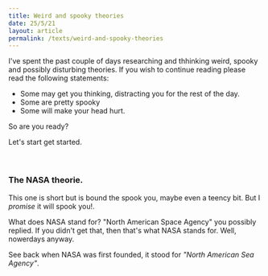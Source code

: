 ```yaml
---
title: Weird and spooky theories
date: 25/5/21
layout: article
permalink: /texts/weird-and-spooky-theories
---
```

I've spent the past couple of days researching and thhinking weird, spooky and possibly disturbing theories. If you wish to continue reading please read the following statements:
- Some may get you thinking, distracting you for the rest of the day.
- Some are pretty spooky
- Some will make your head hurt.

So are you ready?

Let's start get started.
<br/>
<br/>
<br/>

### The NASA theorie.

This one is short but is bound the spook you, maybe even a teency bit. But I _promise_ it will spook you!.

What does NASA stand for? "North American Space Agency" you possibly replied. If you didn't get that, then that's what NASA stands for. Well, nowerdays anyway.

See back when NASA was first founded, it stood for *"North American _Sea_ Agency"*.